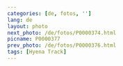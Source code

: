 ```yaml
---
categories: [de, fotos, '']
lang: de
layout: photo
next_photo: /de/fotos/P0000374.html
picname: P0000377
prev_photo: /de/fotos/P0000376.html
tags: [Hyena Track]
---
```

